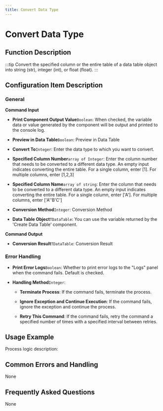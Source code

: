 ```yaml
---
title: Convert Data Type
---
```


# Convert Data Type

## Function Description

:::tip 
Convert the specified column or the entire table of a data table object into string (str), integer (int), or float (float).
:::

## Configuration Item Description

### General

**Command Input**

- **Print Component Output Value**`Boolean`: When checked, the variable data or value generated by the component will be output and printed to the console log.

- **Preview in Data Table**`Boolean`: Preview in Data Table

- **Convert To**`Integer`: Enter the data type to which you want to convert.

- **Specified Column Number**`array of Integer`: Enter the column number that needs to be converted to a different data type. An empty input indicates converting the entire table. For a single column, enter [1]. For multiple columns, enter [1,2,3]

- **Specified Column Name**`array of string`: Enter the column that needs to be converted to a different data type. An empty input indicates converting the entire table. For a single column, enter ['A']. For multiple columns, enter ['A''B'C']

- **Conversion Method**`Integer`: Conversion Method

- **Data Table Object**`TDataTable`: You can use the variable returned by the 'Create Data Table' component.


**Command Output**

- **Conversion Result**`TDataTable`: Conversion Result


### Error Handling

- **Print Error Logs**`Boolean`: Whether to print error logs to the "Logs" panel when the command fails. Default is checked. 

- **Handling Method**`Integer`:

    - **Terminate Process**: If the command fails, terminate the process.

    - **Ignore Exception and Continue Execution**: If the command fails, ignore the exception and continue the process.

    - **Retry This Command**: If the command fails, retry the command a specified number of times with a specified interval between retries.

## Usage Example

Process logic description:

## Common Errors and Handling

None

## Frequently Asked Questions

None

